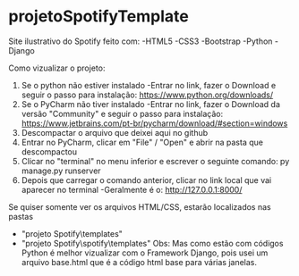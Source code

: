 # projetoSpotifyTemplate
Site ilustrativo do Spotify feito com:
  -HTML5
  -CSS3
  -Bootstrap
  -Python
  -Django
  
Como vizualizar o projeto: 
  1) Se o python não estiver instalado
    -Entrar no link, fazer o Download e seguir o passo para instalação:
    https://www.python.org/downloads/
  2) Se o PyCharm não tiver instalado
    -Entrar no link, fazer o Download da versão "Community" e seguir o passo para instalação:
    https://www.jetbrains.com/pt-br/pycharm/download/#section=windows
  3) Descompactar o arquivo que deixei aqui no github
  4) Entrar no PyCharm, clicar em "File" / "Open" e abrir na pasta que descompactou
  5) Clicar no "terminal" no menu inferior e escrever o seguinte comando:
     py manage.py runserver
  6) Depois que carregar o comando anterior, clicar no link local que vai aparecer no terminal
    -Geralmente é o: http://127.0.0.1:8000/
    
  Se quiser somente ver os arquivos HTML/CSS, estarão localizados nas pastas
  - "projeto Spotify\templates"
  - "projeto Spotify\spotify\templates"
  Obs: Mas como estão com códigos Python é melhor vizualizar com o Framework Django, pois usei um arquivo base.html que é a código html base para várias janelas.
